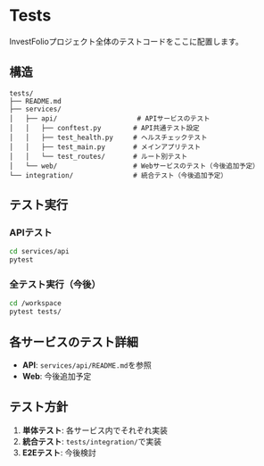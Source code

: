 # Tests

InvestFolioプロジェクト全体のテストコードをここに配置します。

## 構造

```
tests/
├── README.md
├── services/
│   ├── api/                    # APIサービスのテスト
│   │   ├── conftest.py        # API共通テスト設定
│   │   ├── test_health.py     # ヘルスチェックテスト
│   │   ├── test_main.py       # メインアプリテスト
│   │   └── test_routes/       # ルート別テスト
│   └── web/                   # Webサービスのテスト（今後追加予定）
└── integration/               # 統合テスト（今後追加予定）
```

## テスト実行

### APIテスト
```bash
cd services/api
pytest
```

### 全テスト実行（今後）
```bash
cd /workspace
pytest tests/
```

## 各サービスのテスト詳細

- **API**: `services/api/README.md`を参照
- **Web**: 今後追加予定

## テスト方針

1. **単体テスト**: 各サービス内でそれぞれ実装
2. **統合テスト**: `tests/integration/`で実装
3. **E2Eテスト**: 今後検討